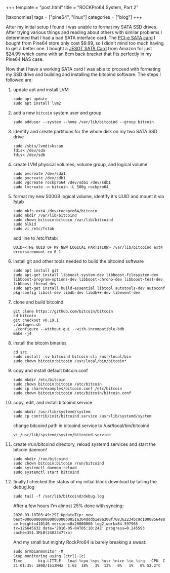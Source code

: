 +++
template = "post.html"
title = "ROCKPro64 System, Part 2"

[taxonomies]
tags = ["pine64", "linux"]
categories = ["blog"]
+++

After my initial setup I found I was unable to format my SATA SSD drives. After trying various things and reading about
others with similar problems I determined that I had a bad SATA interface card. The [PCI-e SATA card](https://store.pine64.org/?product=rockpro64-pci-e-to-dual-sata-ii-interface-card) 
I bought from Pine64 store only cost $9.99, so I didn't mind too much having to get a better one. I bought a [JESOT SATA Card](https://www.amazon.com/gp/product/B07VZZ11GB)
from Amazon for just $24.99 which came with an 8cm back bracket that fits perfectly in my Pine64 NAS case. 

Now that I have a working SATA card I was able to proceed with formating my SSD drive and building and installing the 
bitcoind software. The steps I followed are:

1. update apt and install LVM
   ```
   sudo apt update
   sudo apt install lvm2
   ```
   
2. add a new `bitcoin` system user and group
    ```
    sudo adduser --system --home /var/lib/bitcoind --group bitcoin
    ```

3. identify and create partitions for the whole disk on my two SATA SSD drive
    ```
    sudo /sbin/lvmdiskscan
    fdisk /dev/sda
    fdisk /dev/sdb
    ```

4. create LVM physical volumes, volume group, and logical volume
    ```
    sudo pvcreate /dev/sda1
    sudo pvcreate /dev/sdb1
    sudo vgcreate rockpro64 /dev/sda1 /dev/sdb1
    sudo lvcreate -n bitcoin -L 500g rockpro64
    ```
   
5. format my new 500GB logical volume, identify it's UUID and mount it via fstab
    ```
    sudo mkfs.ext4 /dev/rockpro64/bitcoin
    sudo mkdir /var/lib/bitcoind
    sudo chown bitcoin:bitcoin /var/lib/bitcoind
    sudo blkid
    sudo vi /etc/fstab
    ```
    add line to /etc/fstab:
    ```
    UUID=<THE UUID OF MY NEW LOGICAL PARTITION> /var/lib/bitcoind ext4 errors=remount-ro 0 1
    ```

6. install git and other tools needed to build the bitcoind software
    ```
    sudo apt install git
    sudo apt-get install libboost-system-dev libboost-filesystem-dev libboost-program-options-dev libboost-chrono-dev libboost-test-dev libboost-thread-dev
    sudo apt-get install build-essential libtool autotools-dev autoconf pkg-config libssl-dev libdb-dev libdb++-dev libevent-dev
    ```

7. clone and build bitcoind
    ```
    git clone https://github.com/bitcoin/bitcoin
    cd bitcoin
    git checkout v0.19.1
    ./autogen.sh
    ./configure --without-gui --with-incompatible-bdb
    make -j4
    ```

8. install the bitcoin binaries
    ```
    cd src
    sudo install -sv bitcoind bitcoin-cli /usr/local/bin
    sudo chown bitcoin:bitcoin /usr/local/bin/bitcoin*
    ```

9. copy and install default bitcoin.conf
    ```
    sudo mkdir /etc/bitcoin
    sudo chown bitcoin:bitcoin /etc/bitcoin
    sudo cp share/examples/bitcoin.conf /etc/bitcoin
    sudo chown bitcoin:bitcoin /etc/bitcoin/bitcoin.conf
    ```

10. copy, edit, and install bitcoind.service 
    ```
    sudo mkdir /usr/lib/systemd/system
    sudo cp contrib/init/bitcoind.service /usr/lib/systemd/system
    ```
    change bitcoind path in bitcoind.service to /usr/local/bin/bitcoind
    ```
    vi /usr/lib/systemd/system/bitcoind.service 
    ```
   
11. create /run/bitcoind directory, reload systemd services and start the bitcoin daemon! 
    ```
    sudo mkdir /run/bitcoind
    sudo chown bitcoin:bitcoin /run/bitcoind
    sudo systemctl daemon-reload
    sudo systemctl start bitcoind
    ```
    
12. finally I checked the status of my initial block download by tailing the debug.log
    ```
    sudo tail -f /var/lib/bitcoind/debug.log
    ```
    After a few hours I'm almost 25% done with syncing:
    
    ```2020-03-18T03:49:29Z UpdateTip: new best=000000000000000000b0051a304dddb1e8a308f768362234bc9d1000856488ae height=410146 version=0x20000000 log2_work=84.597965 tx=126645632 date='2016-05-04T05:10:24Z' progress=0.245593 cache=351.3MiB(2403347txo)```
    
    And my small but mighty RockPro64 is barely breaking a sweat:
    ```asm
    sudo armbianmonitor -M
    Stop monitoring using [ctrl]-[c]
    Time       big.LITTLE   load %cpu %sys %usr %nice %io %irq   CPU  C.St.
    21:01:35: 1800/1512MHz  1.62  18%   3%  13%   0%   1%   0% 52.2°C  0/3
    ```